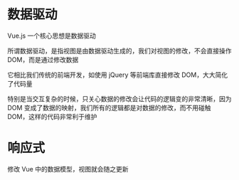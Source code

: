 # 数据驱动

Vue.js 一个核心思想是数据驱动

所谓数据驱动，是指视图是由数据驱动生成的，我们对视图的修改，不会直接操作 DOM，而是通过修改数据

它相比我们传统的前端开发，如使用 jQuery 等前端库直接修改 DOM，大大简化了代码量

特别是当交互复杂的时候，只关心数据的修改会让代码的逻辑变的非常清晰，因为 DOM 变成了数据的映射，我们所有的逻辑都是对数据的修改，而不用碰触 DOM，这样的代码非常利于维护

# 响应式

修改 Vue 中的数据模型，视图就会随之更新